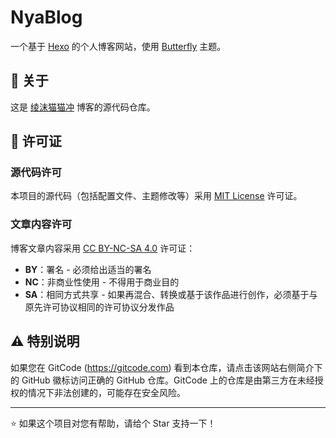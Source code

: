 # NyaBlog

一个基于 [Hexo](https://hexo.io/) 的个人博客网站，使用 [Butterfly](https://github.com/jerryc127/hexo-theme-butterfly) 主题。

## 📖 关于

这是 [绫沫猫猫冲](https://blog.ruau.top) 博客的源代码仓库。


## 📄 许可证

### 源代码许可

本项目的源代码（包括配置文件、主题修改等）采用 [MIT License](LICENSE) 许可证。

### 文章内容许可

博客文章内容采用 [CC BY-NC-SA 4.0](LICENSE-CONTENT) 许可证：
- **BY**：署名 - 必须给出适当的署名
- **NC**：非商业性使用 - 不得用于商业目的
- **SA**：相同方式共享 - 如果再混合、转换或基于该作品进行创作，必须基于与原先许可协议相同的许可协议分发作品


## ⚠️ 特别说明

如果您在 GitCode (https://gitcode.com) 看到本仓库，请点击该网站右侧简介下的 GitHub 徽标访问正确的 GitHub 仓库。GitCode 上的仓库是由第三方在未经授权的情况下非法创建的，可能存在安全风险。

---

⭐ 如果这个项目对您有帮助，请给个 Star 支持一下！